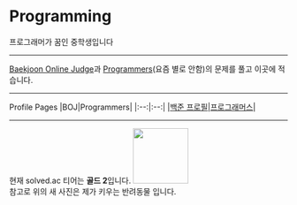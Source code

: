 # Programming
프로그래머가 꿈인 중학생입니다
___
[Baekjoon Online Judge](https://www.acmicpc.net/)과 [Programmers](https://programmers.co.kr/)(요즘 별로 안함)의 문제를 풀고 이곳에 적습니다.
___
Profile Pages
|BOJ|Programmers|
|:--:|:--:|
|[백준 프로필](https://www.acmicpc.net/user/kimjiwook20120817)|[프로그래머스](https://programmers.co.kr/users/profile)|
___
현재 solved.ac 티어는 **골드 2**입니다.
<img src="https://github.com/user-attachments/assets/339c4eec-fe9b-4367-b1be-c068092abc9a" width="100">  
참고로 위의 새 사진은 제가 키우는 반려동물 입니다.
